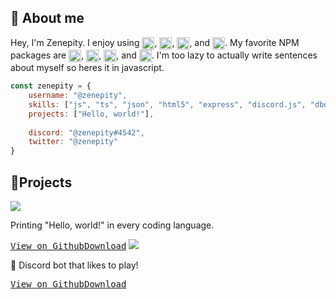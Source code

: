 
<!-- Presets

<a href="https://google.com">
<kbd><img src="https://upload.wikimedia.org/wikipedia/commons/thumb/5/53/Google_%22G%22_Logo.svg/2048px-Google_%22G%22_Logo.svg.png" width="20" align="center"></kbd>
</a>

 -->
## 📜 About me
Hey, I'm Zenepity. I enjoy using <img alt="Javascript" src="https://cdn.iconscout.com/icon/free/png-512/javascript-2752148-2284965.png" width="20" align="center">, <img alt="Typescript" src="https://upload.wikimedia.org/wikipedia/commons/4/4c/Typescript_logo_2020.svg" width="20" align="center">, <img alt="JSON" src="https://upload.wikimedia.org/wikipedia/commons/thumb/c/c9/JSON_vector_logo.svg/2048px-JSON_vector_logo.svg.png" width="20" align="center">, and <img alt="HTML5" src="https://www.pngrepo.com/png/183637/512/html5.png" width="20" align="center">. My favorite NPM packages are <img alt="Express" src="https://images.tute.io/tute/topic/express-js.png" width="20" align="center">, <img alt="discord.js" src="https://discord.js.org/static/logo-square.png" width="20" align="center">, <img alt="dbd.js" src="https://styles.redditmedia.com/t5_3rdcz2/styles/communityIcon_mwfeed0wxpc61.png?width=256&s=c600f32fefc6cba4f34f2a9ee176401ae5313fb6" width="20" align="center">, and <img alt="node-fetch" src="https://avatars.githubusercontent.com/u/59502381?s=200&v=4" width="20" align="center">. I'm too lazy to actually write sentences about myself so heres it in javascript.
````js
const zenepity = {
	username: "@zenepity",
	skills: ["js", "ts", "json", "html5", "express", "discord.js", "dbd.js", "node-fetch"],
	projects: ["Hello, world!"],
	
	discord: "@zenepity#4542",
	twitter: "@zenepity"
}
````

## 🎪Projects
<a href="https://github.com/zenepity/HelloWorld">
<img src="https://camo.githubusercontent.com/187345915e626f7276c40164ccea1293e22b325b5c129de8aa7907e171b0f485/68747470733a2f2f692e696d6775722e636f6d2f6a3376775533462e706e67">
</a>

Printing "Hello, world!" in every coding language.

<a href="https://github.com/zenepity/HelloWorld">
<kbd>View on Github</kbd></a><a href="https://github.com/zenepity/HelloWorld/archive/refs/heads/main.zip"><kbd>Download</kbd></a>
</a>

<a href="https://github.com/zenepity/piglet">
<img src="https://camo.githubusercontent.com/7e6681b5007039e98da2f7e4098b99a67190f938ddbf8fdc638d26f7a23761cc/68747470733a2f2f7265732e636c6f7564696e6172792e636f6d2f7a656e65706974792f696d6167652f75706c6f61642f76313632333030313035382f2535427069676c65742535442f31313932316135366339333962626331353366633633616333396663353637355f6275306c376c2e706e67">
</a>

🐷 Discord bot that likes to play!

<a href="https://github.com/zenepity/piglet">
<kbd>View on Github</kbd></a><a href="https://github.com/zenepity/piglet/archive/refs/heads/main.zip"><kbd>Download</kbd></a>
</a>
